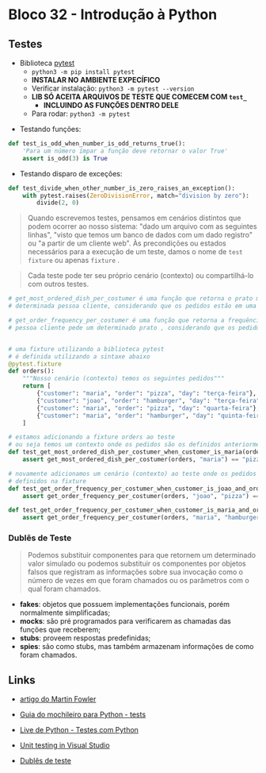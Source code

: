 # Bloco 32 - Introdução à Python

## Testes

- Biblioteca [pytest](https://docs.pytest.org/en/latest/)
  * `python3 -m pip install pytest`
  * **INSTALAR NO AMBIENTE EXPECÍFICO**
  * Verificar instalação: `python3 -m pytest --version`
  * **LIB SÓ ACEITA ARQUIVOS DE TESTE QUE COMECEM COM `test_`**
    * **INCLUINDO AS FUNÇÕES DENTRO DELE**
  * Para rodar: `python3 -m pytest`

* Testando funções:

```python
def test_is_odd_when_number_is_odd_returns_true():
    'Para um número ímpar a função deve retornar o valor True'
    assert is_odd(3) is True
```

* Testando disparo de exceções:

```python
def test_divide_when_other_number_is_zero_raises_an_exception():
    with pytest.raises(ZeroDivisionError, match="division by zero"):
        divide(2, 0)
```

> Quando escrevemos testes, pensamos em cenários distintos que podem ocorrer ao nosso sistema: "dado um arquivo com as seguintes linhas", "visto que temos um banco de dados com um dado registro" ou "a partir de um cliente web". Às precondições ou estados necessários para a execução de um teste, damos o nome de `test fixture` ou apenas `fixture` .

> Cada teste pode ter seu próprio cenário (contexto) ou compartilhá-lo com outros testes.

```python
# get_most_ordered_dish_per_costumer é uma função que retorna o prato mais pedido por uma
# determinada pessoa cliente, considerando que os pedidos estão em uma lista.

# get_order_frequency_per_costumer é uma função que retorna a frequência que uma determinada
# pessoa cliente pede um determinado prato , considerando que os pedidos estão em uma lista.


# uma fixture utilizando a biblioteca pytest
# é definida utilizando a sintaxe abaixo
@pytest.fixture
def orders():
    """Nosso cenário (contexto) temos os seguintes pedidos"""
    return [
        {"customer": "maria", "order": "pizza", "day": "terça-feira"},
        {"customer": "joao", "order": "hamburger", "day": "terça-feira"},
        {"customer": "maria", "order": "pizza", "day": "quarta-feira"},
        {"customer": "maria", "order": "hamburger", "day": "quinta-feira"},
    ]

# estamos adicionando a fixture orders ao teste
# ou seja temos um contexto onde os pedidos são os definidos anteriormente
def test_get_most_ordered_dish_per_costumer_when_customer_is_maria(orders):
    assert get_most_ordered_dish_per_costumer(orders, "maria") == "pizza"

# novamente adicionamos um cenário (contexto) ao teste onde os pedidos realizados são os
# definidos na fixture
def test_get_order_frequency_per_costumer_when_customer_is_joao_and_order_is_pizza(orders):
    assert get_order_frequency_per_costumer(orders, "joao", "pizza") == 0

def test_get_order_frequency_per_costumer_when_customer_is_maria_and_order_is_hamburger(orders):
    assert get_order_frequency_per_costumer(orders, "maria", "hamburger") == 1
```

### Dublês de Teste

> Podemos substituir componentes para que retornem um determinado valor simulado ou podemos substituir os componentes por objetos falsos que registram as informações sobre sua invocação como o número de vezes em que foram chamados ou os parâmetros com o qual foram chamados.

* **fakes**: objetos que possuem implementações funcionais, porém normalmente simplificadas;
* **mocks**: são pré programados para verificarem as chamadas das funções que receberem;
* **stubs**: proveem respostas predefinidas;
* **spies**: são como stubs, mas também armazenam informações de como foram chamados.

## Links

* [artigo do Martin Fowler](https://martinfowler.com/bliki/TestDouble.html)

* [Guia do mochileiro para Python - tests](https://python-guide-pt-br.readthedocs.io/pt_BR/latest/writing/tests.html)
* [Live de Python - Testes com Python](https://www.youtube.com/watch?v=5hL9T3jintE)
* [Unit testing in Visual Studio](https://docs.microsoft.com/pt-br/visualstudio/python/unit-testing-python-in-visual-studio?view=vs-2019)
* [Dublês de teste](https://cassiobotaro.dev/post/dubles-de-teste/)